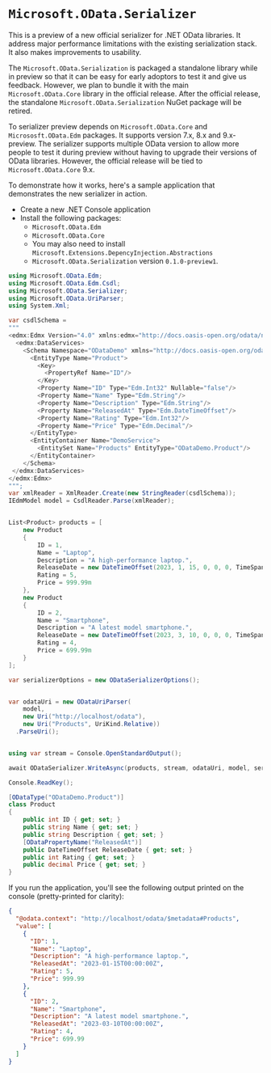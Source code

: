 # `Microsoft.OData.Serializer`

This is a preview of a new official serializer for .NET OData libraries. It address major performance
limitations with the existing serialization stack. It also makes improvements to usability.

The `Microsoft.OData.Serialization` is packaged a standalone library while in preview so that it can be easy for early adoptors
to test it and give us feedback. However, we plan to bundle it with the main `Microsoft.OData.Core` library in the official release.
After the official release, the standalone `Microsoft.OData.Serialization` NuGet package will be retired.

To serializer preview depends on `Microsoft.OData.Core` and `Micrososft.OData.Edm` packages. It supports version 7.x, 8.x and 9.x-preview.
The serializer supports multiple OData version to allow more people to test it during preview without having to upgrade their versions
of OData libraries. However, the official release will be tied to `Microsoft.OData.Core` 9.x.

To demonstrate how it works, here's a sample application that demonstrates the new serializer in action.

- Create a new .NET Console application
- Install the following packages:
  - `Microsoft.OData.Edm`
  - `Microsoft.OData.Core`
  - You may also need to install `Microsoft.Extensions.DepencyInjection.Abstractions`
  - `Microsoft.OData.Serialization` version `0.1.0-preview1`.

```csharp
using Microsoft.OData.Edm;
using Microsoft.OData.Edm.Csdl;
using Microsoft.OData.Serializer;
using Microsoft.OData.UriParser;
using System.Xml;

var csdlSchema =
"""
<edmx:Edmx Version="4.0" xmlns:edmx="http://docs.oasis-open.org/odata/ns/edmx">
  <edmx:DataServices>
    <Schema Namespace="ODataDemo" xmlns="http://docs.oasis-open.org/odata/ns/edm">
      <EntityType Name="Product">
        <Key>
          <PropertyRef Name="ID"/>
        </Key>
        <Property Name="ID" Type="Edm.Int32" Nullable="false"/>
        <Property Name="Name" Type="Edm.String"/>
        <Property Name="Description" Type="Edm.String"/>
        <Property Name="ReleasedAt" Type="Edm.DateTimeOffset"/>
        <Property Name="Rating" Type="Edm.Int32"/>
        <Property Name="Price" Type="Edm.Decimal"/>
      </EntityType>
      <EntityContainer Name="DemoService">
        <EntitySet Name="Products" EntityType="ODataDemo.Product"/>
      </EntityContainer>
    </Schema>
 </edmx:DataServices>
</edmx:Edmx>
""";
var xmlReader = XmlReader.Create(new StringReader(csdlSchema));
IEdmModel model = CsdlReader.Parse(xmlReader);


List<Product> products = [
    new Product
    {
        ID = 1,
        Name = "Laptop",
        Description = "A high-performance laptop.",
        ReleaseDate = new DateTimeOffset(2023, 1, 15, 0, 0, 0, TimeSpan.Zero),
        Rating = 5,
        Price = 999.99m
    },
    new Product
    {
        ID = 2,
        Name = "Smartphone",
        Description = "A latest model smartphone.",
        ReleaseDate = new DateTimeOffset(2023, 3, 10, 0, 0, 0, TimeSpan.Zero),
        Rating = 4,
        Price = 699.99m
    }
];

var serializerOptions = new ODataSerializerOptions();


var odataUri = new ODataUriParser(
    model,
    new Uri("http://localhost/odata"),
    new Uri("Products", UriKind.Relative))
  .ParseUri();


using var stream = Console.OpenStandardOutput();

await ODataSerializer.WriteAsync(products, stream, odataUri, model, serializerOptions);

Console.ReadKey();

[ODataType("ODataDemo.Product")]
class Product
{
    public int ID { get; set; }
    public string Name { get; set; }
    public string Description { get; set; }
    [ODataPropertyName("ReleasedAt")]
    public DateTimeOffset ReleaseDate { get; set; }
    public int Rating { get; set; }
    public decimal Price { get; set; }
}
```

If you run the application, you'll see the following output printed on the console (pretty-printed for clarity):

```json
{
  "@odata.context": "http://localhost/odata/$metadata#Products",
  "value": [
    {
      "ID": 1,
      "Name": "Laptop",
      "Description": "A high-performance laptop.",
      "ReleasedAt": "2023-01-15T00:00:00Z",
      "Rating": 5,
      "Price": 999.99
    },
    {
      "ID": 2,
      "Name": "Smartphone",
      "Description": "A latest model smartphone.",
      "ReleasedAt": "2023-03-10T00:00:00Z",
      "Rating": 4,
      "Price": 699.99
    }
  ]
}
```

